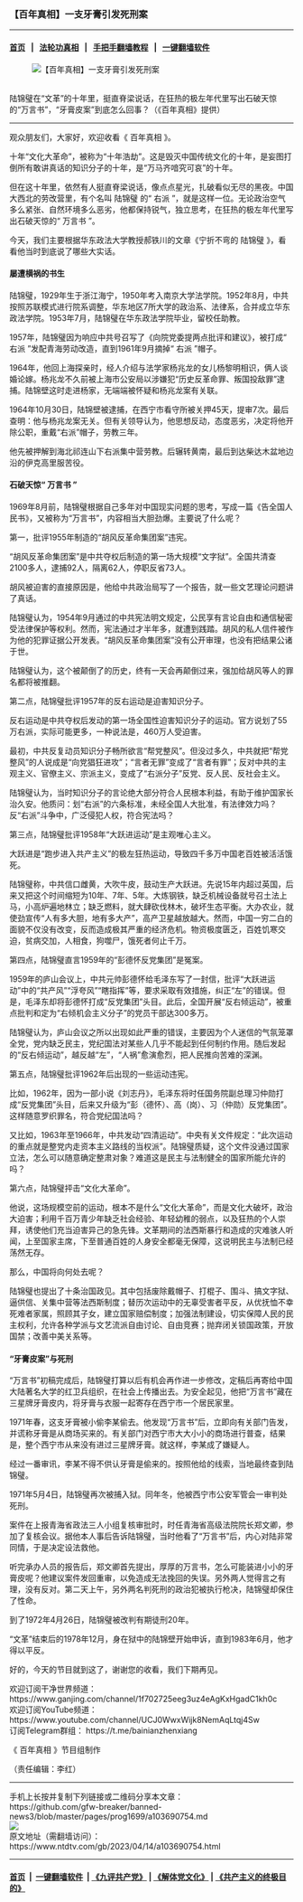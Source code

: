 ### 【百年真相】一支牙膏引发死刑案
------------------------

#### [首页](https://github.com/gfw-breaker/banned-news3/blob/master/README.md) &nbsp;&nbsp;|&nbsp;&nbsp; [法轮功真相](https://github.com/begood0513/basic/blob/master/README.md)  &nbsp;&nbsp;|&nbsp;&nbsp; [手把手翻墙教程](https://github.com/gfw-breaker/guides/wiki)  &nbsp;&nbsp;|&nbsp;&nbsp; [一键翻墙软件](https://github.com/gfw-breaker/nogfw/blob/master/README.md)  



<div><div class="featured_image">
 <figure>
  <img alt="【百年真相】一支牙膏引发死刑案" src="https://i.ntdtv.com/assets/uploads/2023/04/id103690756-672-800x450.jpg"/>
 </figure><br/>
 <span class="caption">
  陆锦璧在“文革”的十年里，挺直脊梁说话，在狂热的极左年代里写出石破天惊的“万言书”，“牙膏皮案”到底怎么回事？（《百年真相》提供）
 </span>
</div>
</div><hr/>


<div><div class="post_content" itemprop="articleBody">
 <p>
  观众朋友们，大家好，欢迎收看《
  <ok href="https://www.ntdtv.com/gb/百年真相.htm">
   百年真相
  </ok>
  》。
 </p>
 <p>
  十年“文化大革命”，被称为“十年浩劫”。这是毁灭中国传统文化的十年，是妄图打倒所有敢讲真话的知识分子的十年，是“万马齐喑究可哀”的十年。
 </p>
 <p>
  但在这十年里，依然有人挺直脊梁说话，像点点星光，扎破看似无尽的黑夜。中国大西北的劳改营里，有个名叫
  <ok href="https://www.ntdtv.com/gb/陆锦璧.htm">
   陆锦璧
  </ok>
  的“
  <ok href="https://www.ntdtv.com/gb/右派.htm">
   右派
  </ok>
  ”，就是这样一位。无论政治空气多么紧张、自然环境多么恶劣，他都保持锐气，独立思考，在狂热的极左年代里写出石破天惊的“
  <ok href="https://www.ntdtv.com/gb/万言书.htm">
   万言书
  </ok>
  ”。
 </p>
 <p>
  今天，我们主要根据华东政法大学教授郝铁川的文章《宁折不弯的
  <ok href="https://www.ntdtv.com/gb/陆锦璧.htm">
   陆锦璧
  </ok>
  》，看看他当时到底说了哪些大实话。
  <br/>
 </p>
 <p>
 </p>
 <p>
 </p>
 <h4>
  屡遭横祸的书生
 </h4>
 <p>
  陆锦璧，1929年生于浙江海宁，1950年考入南京大学法学院。1952年8月，中共按照苏联模式进行院系调整，华东地区7所大学的政治系、法律系，合并成立华东政法学院。1953年7月，陆锦璧在华东政法学院毕业，留校任助教。
 </p>
 <p>
  1957年，陆锦璧因为响应中共号召写了《向院党委提两点批评和建议》，被打成“
  <ok href="https://www.epochtimes.com/b5/tag/%e5%8f%b3%e6%b4%be.html">
   右派
  </ok>
  ”发配青海劳动改造，直到1961年9月摘掉“
  <ok href="https://www.ntdtv.com/gb/右派.htm">
   右派
  </ok>
  ”帽子。
 </p>
 <p>
  1964年，他回上海探亲时，经人介绍与法学家杨兆龙的女儿杨黎明相识，俩人谈婚论嫁。杨兆龙不久前被上海市公安局以涉嫌犯“历史反革命罪、叛国投敌罪”逮捕。陆锦壁这时走进杨家，无端端被怀疑和杨兆龙案有关联。
 </p>
 <p>
  1964年10月30日，陆锦壁被逮捕，在西宁市看守所被关押45天，提审7次。最后查明：他与杨兆龙案无关。但有关领导认为，他思想反动，态度恶劣，决定将他开除公职，重戴“右派”帽子，劳教三年。
 </p>
 <p>
  他先被押解到海北祁连山下右派集中营劳教。后辗转黄南，最后到达柴达木盆地边沿的伊克高里服苦役。
 </p>
 <h4>
  石破天惊“
  <ok href="https://www.ntdtv.com/gb/万言书.htm">
   万言书
  </ok>
  ”
 </h4>
 <p>
  1969年8月前，陆锦璧根据自己多年对中国现实问题的思考，写成一篇《告全国人民书》，又被称为“万言书”，内容相当大胆劲爆。主要说了什么呢？
 </p>
 <p>
  第一，批评1955年制造的“胡风反革命集团案”违宪。
 </p>
 <p>
  “胡风反革命集团案”是中共夺权后制造的第一场大规模“文字狱”。全国共清查2100多人，逮捕92人，隔离62人，停职反省73人。
 </p>
 <p>
  胡风被迫害的直接原因是，他给中共政治局写了一个报告，就一些文艺理论问题讲了真话。
 </p>
 <p>
  陆锦璧认为，1954年9月通过的中共宪法明文规定，公民享有言论自由和通信秘密受法律保护等权利。然而，宪法通过才半年多，就遭到践踏。胡风的私人信件被作为他的犯罪证据公开发表。“胡风反革命集团案”没有公开审理，也没有把结果公诸于世。
 </p>
 <p>
  陆锦璧认为，这个被颠倒了的历史，终有一天会再颠倒过来，强加给胡风等人的罪名都将被推翻。
 </p>
 <p>
  第二点，陆锦璧批评1957年的反右运动是迫害知识分子。
 </p>
 <p>
  反右运动是中共夺权后发动的第一场全国性迫害知识分子的运动。官方说划了55万右派，实际可能更多，一种说法是，460万人受迫害。
 </p>
 <p>
  最初，中共反复动员知识分子畅所欲言“帮党整风”。但没过多久，中共就把“帮党整风”的人说成是“向党猖狂进攻”；“言者无罪”变成了“言者有罪”；反对中共的主观主义、官僚主义、宗派主义，变成了“右派分子”反党、反人民、反社会主义。
 </p>
 <p>
  陆锦璧认为，当时知识分子的言论绝大部分符合人民根本利益，有助于维护国家长治久安。他质问：划“右派”的六条标准，未经全国人大批准，有法律效力吗？反“右派”斗争中，广泛侵犯人权，符合宪法吗？
 </p>
 <p>
  第三点，陆锦璧批评1958年“大跃进运动”是主观唯心主义。
 </p>
 <p>
  大跃进是“跑步进入共产主义”的极左狂热运动，导致四千多万中国老百姓被活活饿死。
 </p>
 <p>
  陆锦璧称，中共信口雌黄，大吹牛皮，鼓动生产大跃进。先说15年内超过英国，后来又把这个时间缩短为10年、7年、5年。大炼钢铁，缺乏机械设备就号召土法上马，小高炉遍地林立；缺乏燃料，就大肆砍伐林木，破坏生态平衡。大办农业，就使劲宣传“人有多大胆，地有多大产”，高产卫星越放越大。然而，中国一穷二白的面貌不仅没有改变，反而造成极其严重的经济危机。物资极度匮乏，百姓饥寒交迫，贫病交加，人相食，狗噬尸，饿死者何止千万。
 </p>
 <p>
  第四点，陆锦璧直言1959年的“彭德怀反党集团”是冤案。
 </p>
 <p>
  1959年的庐山会议上，中共元帅彭德怀给毛泽东写了一封信，批评“大跃进运动”中的“共产风”“浮夸风”“瞎指挥”等，要求采取有效措施，纠正“左”的错误。但是，毛泽东却将彭德怀打成“反党集团”头目。此后，全国开展“反右倾运动”，被重点批判和定为“右倾机会主义分子”的党员干部达300多万。
 </p>
 <p>
  陆锦璧认为，庐山会议之所以出现如此严重的错误，主要因为个人迷信的气氛笼罩全党，党内缺乏民主，党纪国法对某些人几乎不能起到任何制约作用。随后发起的“反右倾运动”，越反越“左”，“人祸”愈演愈烈，把人民推向苦难的深渊。
 </p>
 <p>
  第五点，陆锦璧批评1962年后出现的一些运动违宪。
 </p>
 <p>
  比如，1962年，因为一部小说《刘志丹》，毛泽东将时任国务院副总理习仲勋打成“反党集团”头目，后来又升级为“彭（德怀）、高（岗）、习（仲勋）反党集团”。这样随意罗织罪名，符合党纪国法吗？
 </p>
 <p>
  又比如，1963年至1966年，中共发动“四清运动”。中央有关文件规定：“此次运动的重点就是整党内走资本主义路线的当权派”。陆锦璧质疑，这个文件没通过国家立法，怎么可以随意确定整肃对象？难道这是民主与法制健全的国家所能允许的吗？
 </p>
 <p>
  第六点，陆锦璧抨击“文化大革命”。
 </p>
 <p>
  他说，这场规模空前的运动，根本不是什么“文化大革命”，而是文化大破坏，政治大迫害；利用千百万青少年缺乏社会经验、年轻幼稚的弱点，以及狂热的个人崇拜，诱使他们充当迫害异己的急先锋。文革期间的法西斯暴行和造成的灾难骇人听闻，上至国家主席，下至普通百姓的人身安全都毫无保障，这说明民主与法制已经荡然无存。
 </p>
 <p>
  那么，中国将向何处去呢？
 </p>
 <p>
  陆锦璧也提出了十条治国政见。其中包括废除戴帽子、打棍子、围斗、搞文字狱、逼供信、关集中营等法西斯制度；替历次运动中的无辜受害者平反，从优抚恤不幸死难者家属，照顾其子女，建立国家赔偿制度；加强法制建设，切实保障人民的民主权利，允许各种学派与文艺流派自由讨论、自由竞赛；抛弃闭关锁国政策，开放国禁；改善中美关系等。
 </p>
 <h4>
  “牙膏皮案”与死刑
 </h4>
 <p>
  “万言书”初稿完成后，陆锦璧打算以后有机会再作进一步修改，定稿后再寄给中国大陆著名大学的红卫兵组织，在社会上传播出去。为安全起见，他把“万言书”藏在三星牌牙膏皮内，将牙膏与衣服一起寄存在西宁市一个居民家里。
 </p>
 <p>
  1971年春，这支牙膏被小偷李某偷去。他发现“万言书”后，立即向有关部门告发，并谎称牙膏是从商场买来的。有关部门对西宁市大大小小的商场进行普查，结果是，整个西宁市从来没有进过三星牌牙膏。就这样，李某成了嫌疑人。
 </p>
 <p>
  经过一番审讯，李某不得不供认牙膏是偷来的。按照他给的线索，当地最终查到陆锦璧。
 </p>
 <p>
  1971年5月4日，陆锦璧再次被捕入狱。同年冬，他被西宁市公安军管会一审判处死刑。
 </p>
 <p>
  案件在上报青海省政法三人小组复核审批时，时任青海省高级法院院长郑文卿，参加了复核会议。据他本人事后告诉陆锦璧，当时他看了“万言书”后，内心对陆非常同情，于是决定设法救他。
 </p>
 <p>
  听完承办人员的报告后，郑文卿首先提出，厚厚的万言书，怎么可能装进小小的牙膏皮呢？他建议案件发回重审，以免造成无法挽回的失误。另外两人觉得言之有理，没有反对。第二天上午，另外两名判死刑的政治犯被执行枪决，陆锦璧却保住了性命。
 </p>
 <p>
  到了1972年4月26日，陆锦璧被改判有期徒刑20年。
 </p>
 <p>
  “文革”结束后的1978年12月，身在狱中的陆锦壁开始申诉，直到1983年6月，他才得以平反。
 </p>
 <p>
  好的，今天的节目就到这了，谢谢您的收看，我们下期再见。
 </p>
 <p>
  欢迎订阅干净世界频道：
  <ok href="https://www.ganjing.com/channel/1f702725eeg3uz4eAgKxHgadC1kh0c">
   https://www.ganjing.com/channel/1f702725eeg3uz4eAgKxHgadC1kh0c
  </ok>
  <br/>
  欢迎订阅YouTube频道：
  <ok href="https://www.youtube.com/channel/UCJ0WwxWijk8NemAqLtqj4Sw">
   https://www.youtube.com/channel/UCJ0WwxWijk8NemAqLtqj4Sw
  </ok>
  <br/>
  订阅Telegram群组：
  <ok href="https://t.me/bainianzhenxiang">
   https://t.me/bainianzhenxiang
  </ok>
 </p>
 <p>
  《
  <ok href="https://www.ntdtv.com/gb/百年真相.htm">
   百年真相
  </ok>
  》节目组制作
 </p>
 <p>
  （责任编辑：李红）
 </p>
 <div class="single_ad">
 </div>
</div>
</div>
<hr/>
手机上长按并复制下列链接或二维码分享本文章：<br/>
https://github.com/gfw-breaker/banned-news3/blob/master/pages/prog1699/a103690754.md <br/>
<a href='https://github.com/gfw-breaker/banned-news3/blob/master/pages/prog1699/a103690754.md'><img src='https://github.com/gfw-breaker/banned-news3/blob/master/pages/prog1699/a103690754.md.png'/></a> <br/>
原文地址（需翻墙访问）：https://www.ntdtv.com/gb/2023/04/14/a103690754.html


------------------------
#### [首页](https://github.com/gfw-breaker/banned-news3/blob/master/README.md) &nbsp;|&nbsp; [一键翻墙软件](https://github.com/gfw-breaker/nogfw/blob/master/README.md) &nbsp;| [《九评共产党》](https://github.com/gfw-breaker/9ping.md/blob/master/README.md#九评之一评共产党是什么) | [《解体党文化》](https://github.com/gfw-breaker/jtdwh.md/blob/master/README.md) | [《共产主义的终极目的》](https://github.com/gfw-breaker/gczydzjmd.md/blob/master/README.md)


<img src='http://gfw-breaker.win/banned-news3/pages/prog1699/a103690754.md' width='0px' height='0px'/>